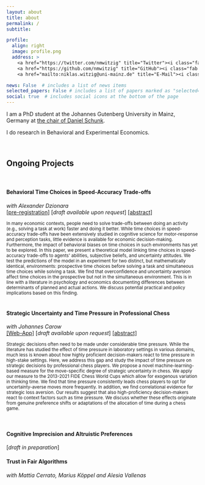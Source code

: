 ```yaml
---
layout: about
title: about
permalink: /
subtitle: 

profile:
  align: right
  image: profile.png
  address: >
    <a href="https://twitter.com/nmwitzig" title="Twitter"><i class="fab fa-twitter"></i></a>
    <a href="https://github.com/nmwitzig" title="GitHub"><i class="fab fa-github"></i></a>
    <a href="mailto:niklas.witzig@uni-mainz.de" title="E-Mail"><i class="fa fa-envelope"></i></a>

news: False  # includes a list of news items
selected_papers: False # includes a list of papers marked as "selected={true}"
social: true  # includes social icons at the bottom of the page
---
```

  

I am a PhD student at the Johannes Gutenberg University in Mainz, Germany at [the chair of Daniel Schunk](https://www.public.economics.uni-mainz.de).

I do research in Behavioral and Experimental Economics.

&nbsp;
&nbsp;

## Ongoing Projects
&nbsp;

<!--*[You can find a poster summarizing some of my projects here](https://www.gutenberg-akademie.uni-mainz.de/files/2022/05/Witzig_poster_Komprimiert.pdf)*
-->
 
#### Behavioral Time Choices in Speed-Accuracy Trade-offs
*with Alexander Dzionara*<br>
[[pre-registration]](https://www.socialscienceregistry.org/trials/7748) [*draft available upon request*] <a data-toggle="collapse" href="#collapse_time" class="collapsed" aria-expanded="false">[abstract]</a>
<div id="collapse_time" class="panel-collapse collapse" style=""> <text style="font-size:smaller">
In many economic contexts, people need to solve trade-offs between doing an activity (e.g., solving a task at work) faster and doing it better. While time choices in speed-accuracy trade-offs have been extensively studied in cognitive science for motor-response and perception tasks, little evidence is available for economic decision-making. Furthermore, the impact of behavioral biases on time choices in such environments has yet to be explored. In this paper, we present a theoretical model linking time choices in speed-accuracy trade-offs to agents' abilities, subjective beliefs, and uncertainty attitudes. We test the predictions of the model in an experiment for two distinct, but mathematically identical, environments: prospective time choices before solving a task and simultaneous time choices while solving a task. We find that overconfidence and uncertainty aversion affect time choices in the prospective but not in the simultaneous environment. This is in line with a literature in psychology and economics documenting differences between determinants of planned and actual actions. We discuss potential practical and policy implications based on this finding.
</text></div>
&nbsp;


#### Strategic Uncertainty and Time Pressure in Professional Chess
*with Johannes Carow*<br>
[[Web-App]](https://share.streamlit.io/nmwitzig/streamlit-chess/main/app.py) [*draft available upon request*] <a data-toggle="collapse" href="#collapse_chess" class="collapsed" aria-expanded="false">[abstract]</a>
<div id="collapse_chess" class="panel-collapse collapse" style=""> <text style="font-size:smaller">
Strategic decisions often need to be made under considerable time pressure. While the literature has studied the effect of time pressure in laboratory settings in various domains, much less is known about how highly proficient decision-makers react to time pressure in high-stake settings. Here, we address this gap and study the impact of time pressure on strategic decisions by professional chess players. We propose a novel machine-learning-based measure for the move-specific degree of strategic uncertainty in chess. We apply our measure to the 2013-2021 FIDE Chess World Cups which allow for exogenous variation in thinking time. We find that time pressure consistently leads chess players to opt for uncertainty-averse moves more frequently. In addition, we find correlational evidence for strategic loss aversion. Our results suggest that also high-proficiency decision-makers react to context factors such as time pressure. We discuss whether these effects originate from genuine preference shifts or adaptations of the allocation of time during a chess game.
</text></div>

&nbsp;
  
#### Cognitive Imprecision and Altruistic Preferences
[*draft in preparation*]
&nbsp;

<!--
[[Project Page]](/projects/projects-3) [*draft in preparation*]<br>
<details>
<summary>[Summary]</summary> 
<text style="font-size:smaller">
In this project, we 
</text>
</details>
-->

#### Trust in Fair Algorithms
*with Mattia Cerrato, Marius Köppel and Alesia Vallenas*<br>
&nbsp;


<!--
<details>
<summary>[Summary]</summary> 
<text style="font-size:smaller">
In this project, we 
</text>
</details>
-->


